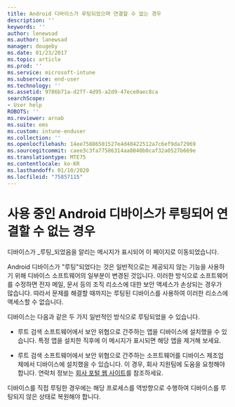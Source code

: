 ```yaml
---
title: Android 디바이스가 루팅되었으며 연결할 수 없는 경우
description: ''
keywords: ''
author: lenewsad
ms.author: lanewsad
manager: dougeby
ms.date: 01/23/2017
ms.topic: article
ms.prod: ''
ms.service: microsoft-intune
ms.subservice: end-user
ms.technology: ''
ms.assetid: 9786b71a-d2ff-4d95-a2d9-47ece0aec8ca
searchScope:
- User help
ROBOTS: ''
ms.reviewer: arnab
ms.suite: ems
ms.custom: intune-enduser
ms.collection: ''
ms.openlocfilehash: 14ee75886501527e4d40422512a7c6ef9da72969
ms.sourcegitcommit: caee3c3fa77586314aa8040b0caf32a0527b669e
ms.translationtype: MTE75
ms.contentlocale: ko-KR
ms.lasthandoff: 01/10/2020
ms.locfileid: "75857115"
---
```

# <a name="your-android-device-is-rooted-so-you-cant-connect"></a>사용 중인 Android 디바이스가 루팅되어 연결할 수 없는 경우

디바이스가 _루팅_되었음을 알리는 메시지가 표시되어 이 페이지로 이동되었습니다.

Android 디바이스가 "루팅"되었다는 것은 일반적으로는 제공되지 않는 기능을 사용하기 위해 디바이스 소프트웨어의 일부분이 변경된 것입니다. 이러한 방식으로 소프트웨어를 수정하면 전자 메일, 문서 등의 조직 리소스에 대한 보안 액세스가 손상되는 경우가 많습니다. 따라서 문제를 해결할 때까지는 루팅된 디바이스를 사용하여 이러한 리소스에 액세스할 수 없습니다.  

디바이스는 다음과 같은 두 가지 일반적인 방식으로 루팅되었을 수 있습니다.

- 루트 검색 소프트웨어에서 보안 위협으로 간주하는 앱을 디바이스에 설치했을 수 있습니다. 특정 앱을 설치한 직후에 이 메시지가 표시되면 해당 앱을 제거해 보세요.

- 루트 검색 소프트웨어에서 보안 위협으로 간주하는 소프트웨어를 디바이스 제조업체에서 디바이스에 설치했을 수 있습니다. 이 경우, 회사 지원팀에 도움을 요청해야 합니다. 연락처 정보는 [회사 포털 웹 사이트](https://go.microsoft.com/fwlink/?linkid=2010980)를 참조하세요.

디바이스를 직접 루팅한 경우에는 해당 프로세스를 역방향으로 수행하여 디바이스를 루팅되지 않은 상태로 복원해야 합니다.
